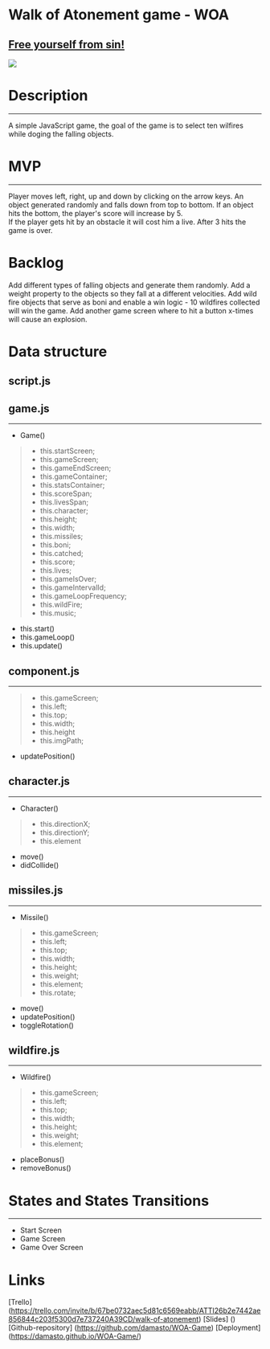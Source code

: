 # Walk of Atonement game - WOA
[Free yourself from sin!](https://damasto.github.io/WOA-Game/)
---
![]("./images/favicon.webp")

# Description
---
A simple JavaScript game, the goal of the game is to select ten wilfires while doging the falling objects. 

# MVP
---
Player moves left, right, up and down by clicking on the arrow keys. 
An object generated randomly and falls down from top to bottom.
If an object hits the bottom, the player's score will increase by 5.  
If the player gets hit by an obstacle it will cost him a live. 
After 3 hits the game is over. 


# Backlog
Add different types of falling objects and generate them randomly. 
Add a weight property to the objects so they fall at a different velocities. 
Add wild fire objects that serve as boni and enable a win logic - 10 wildfires collected will win the game. 
Add another game screen where to hit a button x-times will cause an explosion. 

# Data structure

## script.js



## game.js
---
- Game()
>- this.startScreen;
>- this.gameScreen;
>- this.gameEndScreen;
>- this.gameContainer;
>- this.statsContainer;
>- this.scoreSpan;
>- this.livesSpan;
>- this.character;
>- this.height;
>- this.width;
>- this.missiles;
>- this.boni;
>- this.catched;
>- this.score;
>- this.lives;
>- this.gameIsOver;
>- this.gameIntervalId;
>- this.gameLoopFrequency;
>- this.wildFire;
>- this.music;
- this.start()
- this.gameLoop()
- this.update()

## component.js
---
>- this.gameScreen;
>- this.left;
>- this.top;
>- this.width;
>- this.height
>- this.imgPath;
- updatePosition()

## character.js
---
- Character()
>- this.directionX;
>- this.directionY;
>- this.element
- move()
- didCollide()

## missiles.js
--- 
- Missile()
>- this.gameScreen;
>- this.left;
>- this.top;
>- this.width;
>- this.height;
>- this.weight;
>- this.element;
>- this.rotate;
- move()
- updatePosition()
- toggleRotation()

## wildfire.js
---
- Wildfire()
>- this.gameScreen;
>- this.left;
>- this.top;
>- this.width;
>- this.height;
>- this.weight;
>- this.element;
- placeBonus()
- removeBonus()


# States and States Transitions
---
- Start Screen
- Game Screen
- Game Over Screen


# Links

[Trello] (https://trello.com/invite/b/67be0732aec5d81c6569eabb/ATTI26b2e7442ae856844c203f5300d7e737240A39CD/walk-of-atonement)
[Slides] ()
[Github-repository] (https://github.com/damasto/WOA-Game)
[Deployment] (https://damasto.github.io/WOA-Game/)
